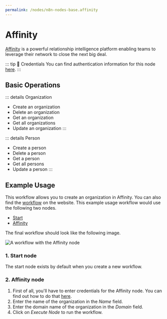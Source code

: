 ```yaml
---
permalink: /nodes/n8n-nodes-base.affinity
---
```


# Affinity

[Affinity](https://www.affinity.co/) is a powerful relationship intelligence platform enabling teams to leverage their network to close the next big deal.

::: tip 🔑 Credentials
You can find authentication information for this node [here](../../../credentials/Affinity/README.md).
:::

## Basic Operations

::: details Organization
- Create an organization
- Delete an organization
- Get an organization
- Get all organizations
- Update an organization
:::

::: details Person
- Create a person
- Delete a person
- Get a person
- Get all persons
- Update a person
:::


## Example Usage

This workflow allows you to create an organization in Affinity. You can also find the [workflow](https://n8n.io/workflows/476) on the website. This example usage workflow would use the following two nodes.
- [Start](../../core-nodes/Start/README.md)
- [Affinity]()

The final workflow should look like the following image.

![A workflow with the Affinity node](./workflow.png)

### 1. Start node

The start node exists by default when you create a new workflow.

### 2. Affinity node

1. First of all, you'll have to enter credentials for the Affinity node. You can find out how to do that [here](../../../credentials/Affinity/README.md).
2. Enter the name of the organization in the *Name* field.
3. Enter the domain name of the organization in the *Domain* field.
4. Click on *Execute Node* to run the workflow.
